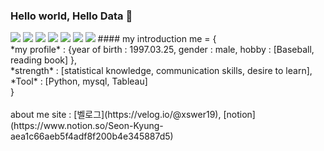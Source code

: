 ### Hello world, Hello Data 👋
<img src="https://img.shields.io/badge/Python-black?style=flat&logo=Python&logoColor=#3776AB"/>
<img src="https://img.shields.io/badge/Mysql-white?style=flat&logo=Mysql&logoColor=##4479A1"/>
<img src="https://img.shields.io/badge/Tehsorflow-black?style=flat&logo=Tensorflow&logoColor=#FF6F00"/>

<img src="https://img.shields.io/badge/Tableau-white?style=flat&logo=Tableau&logoColor=###E97627"/>
<img src="https://img.shields.io/badge/opencv-black?style=flat&logo=opencv&logoColor=###5C3EE8"/>
<img src="https://img.shields.io/badge/scikitlearn-white?style=flat&logo=scikitlearn&logoColor=####F7931E"/>

<img src="https://img.shields.io/badge/notion-black?style=flat&logo=notion&logoColor=###000000"/>
#### my introduction
me = {<br>
	*my profile* : {year of birth : 1997.03.25, gender : male, hobby : [Baseball, reading book] },<br>
	*strength* : [statistical knowledge, communication skills, desire to learn],<br>
	*Tool* : [Python, mysql, Tableau]<br>
	}
<br><br>about me site : [벨로그](https://velog.io/@xswer19), [notion](https://www.notion.so/Seon-Kyung-aea1c66aeb5f4adf8f200b4e345887d5)
<!--
**DataResolvere/DataResolvere** is a ✨ _special_ ✨ repository because its `README.md` (this file) appears on your GitHub profile.

Here are some ideas to get you started:

- 🔭 I’m currently working on ...
- 🌱 I’m currently learning ...
- 👯 I’m looking to collaborate on ...
- 🤔 I’m looking for help with ...
- 💬 Ask me about ...
- 📫 How to reach me: ...
- 😄 Pronouns: ...
- ⚡ Fun fact: ...
-->
